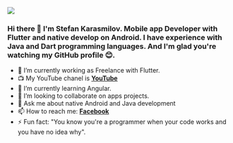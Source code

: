 ![](https://media.giphy.com/media/p4NLw3I4U0idi/giphy.gif)

### Hi there 👋 I'm Stefan Karasmilov. Mobile app Developer with Flutter and native develop on Android. I have experience with Java and Dart programming languages. And I'm glad you're watching my GitHub profile :blush:. 


- 🔭 I’m currently working as Freelance with Flutter.
- :tv: My YouTube chanel is **[YouTube](https://www.youtube.com/channel/UCfUl0PLKTBq2sGIOG_x0SUw?view_as=subscriber)**
- 🌱 I’m currently learning Angular.
- 👯 I’m looking to collaborate on apps projects.
- 💬 Ask me about native Android and Java development
- 📫 How to reach me: **[Facebook]( https://www.facebook.com/stefan.karasmilov/)**
- ⚡ Fun fact: "You know you're a programmer when your code works and you have no idea why". 
